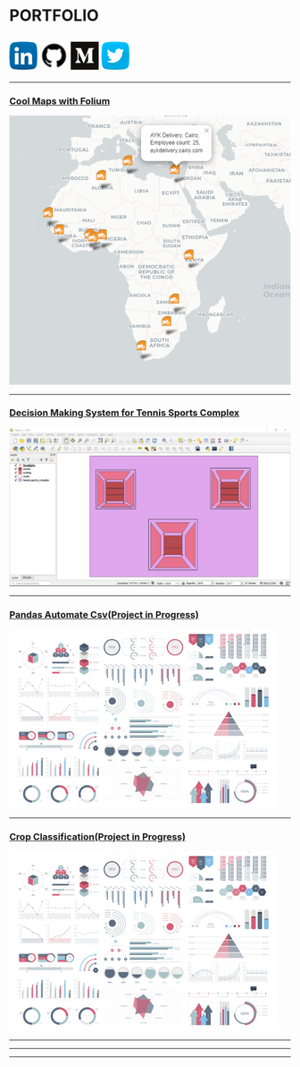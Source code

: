 # PORTFOLIO
## [<img width="50px" src="svgs/linkedin.svg">](https://www.linkedin.com/in/alberta-odamea-anim-ayeko) [<img width="50px" src="svgs/github.svg">](https://www.github.com/Alyeko) [<img width="50px" src="svgs/medium.svg">](https://alyeko.medium.com) [<img width="50px" src="svgs/twitter.svg">](https://www.twitter.com/Alyeko_)
---

### [Cool Maps with Folium](/coolmaps)
<img src="images/snapshot for portfo cool maps.png?raw=true"/>

---
### [Decision Making System for Tennis Sports Complex](/tennissportscomplex)
<img src="images/QGIS screenshot showing the 5 layers.png?raw=true"/>

---
### [Pandas Automate Csv(Project in Progress)]()
<img src="images/dummy_thumbnail.jpg?raw=true"/>

---
### [Crop Classification(Project in Progress)](http://example.com/)
<img src="images/dummy_thumbnail.jpg?raw=true"/>

---

<!--[Project 3 Title](http://example.com/) -->
<!--[Project 4 Title](http://example.com/) -->
<!--[Project 5 Title](http://example.com/) -->

---




---
<!--<p style="font-size:11px">Page template forked from <a href="https://github.com/evanca/quick-portfolio">evanca</a></p>
 Remove above link if you don't want to attibute -->

